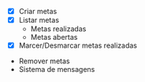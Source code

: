 - [x] Criar metas
- [x] Listar metas
    - Metas realizadas
    - Metas abertas
- [x] Marcer/Desmarcar metas realizadas
- Remover metas
- Sistema de mensagens
